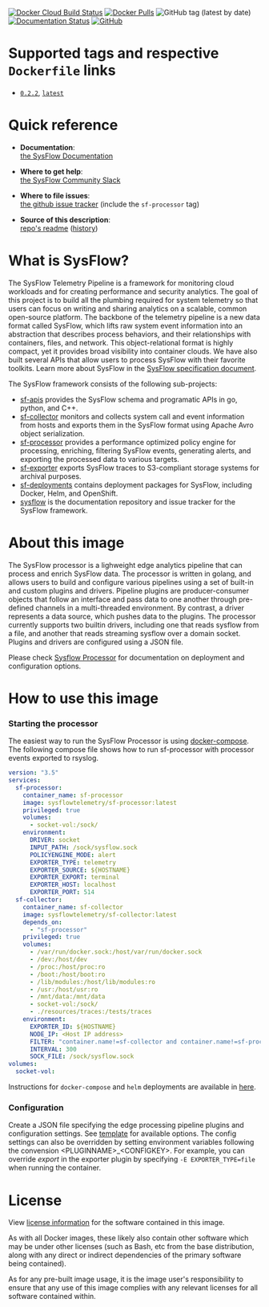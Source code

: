 [![Docker Cloud Build Status](https://img.shields.io/docker/cloud/build/sysflowtelemetry/sf-processor)](https://hub.docker.com/r/sysflowtelemetry/sf-processor/builds)
[![Docker Pulls](https://img.shields.io/docker/pulls/sysflowtelemetry/sf-processor)](https://hub.docker.com/r/sysflowtelemetry/sf-processor)
![GitHub tag (latest by date)](https://img.shields.io/github/v/tag/sysflow-telemetry/sf-processor)
[![Documentation Status](https://readthedocs.org/projects/sysflow/badge/?version=latest)](https://sysflow.readthedocs.io/en/latest/?badge=latest)
[![GitHub](https://img.shields.io/github/license/sysflow-telemetry/sf-processor)](https://github.com/sysflow-telemetry/sf-processor/blob/master/LICENSE.md)

# Supported tags and respective `Dockerfile` links

-	[`0.2.2`](https://github.com/sysflow-telemetry/sf-processor/blob/0.2.2/Dockerfile), [`latest`](https://github.com/sysflow-telemetry/sf-processor/blob/master/Dockerfile)

# Quick reference

-	**Documentation**:  
	[the SysFlow Documentation](https://sysflow.readthedocs.io)
  
-	**Where to get help**:  
	[the SysFlow Community Slack](https://join.slack.com/t/sysflow-telemetry/shared_invite/enQtODA5OTA3NjE0MTAzLTlkMGJlZDQzYTc3MzhjMzUwNDExNmYyNWY0NWIwODNjYmRhYWEwNGU0ZmFkNGQ2NzVmYjYxMWFjYTM1MzA5YWQ)

-	**Where to file issues**:  
	[the github issue tracker](https://github.com/sysflow-telemetry/sysflow/issues) (include the `sf-processor` tag)

-	**Source of this description**:  
	[repo's readme](https://github.com/sysflow-telemetry/sf-processor/edit/master/README.md) ([history](https://github.com/sysflow-telemetry/sf-processor/commits/master))

# What is SysFlow?

The SysFlow Telemetry Pipeline is a framework for monitoring cloud workloads and for creating performance and security analytics. The goal of this project is to build all the plumbing required for system telemetry so that users can focus on writing and sharing analytics on a scalable, common open-source platform. The backbone of the telemetry pipeline is a new data format called SysFlow, which lifts raw system event information into an abstraction that describes process behaviors, and their relationships with containers, files, and network. This object-relational format is highly compact, yet it provides broad visibility into container clouds. We have also built several APIs that allow users to process SysFlow with their favorite toolkits. Learn more about SysFlow in the [SysFlow specification document](https://sysflow.readthedocs.io/en/latest/spec.html).

The SysFlow framework consists of the following sub-projects:

- [sf-apis](https://github.com/sysflow-telemetry/sf-apis) provides the SysFlow schema and programatic APIs in go, python, and C++.
- [sf-collector](https://github.com/sysflow-telemetry/sf-collector) monitors and collects system call and event information from hosts and exports them in the SysFlow format using Apache Avro object serialization.
- [sf-processor](https://github.com/sysflow-telemetry/sf-processor) provides a performance optimized policy engine for processing, enriching, filtering SysFlow events, generating alerts, and exporting the processed data to various targets.
- [sf-exporter](https://github.com/sysflow-telemetry/sf-exporter) exports SysFlow traces to S3-compliant storage systems for archival purposes.
- [sf-deployments](https://github.com/sysflow-telemetry/sf-deployments) contains deployment packages for SysFlow, including Docker, Helm, and OpenShift.
- [sysflow](https://github.com/sysflow-telemetry/sysflow) is the documentation repository and issue tracker for the SysFlow framework.

# About this image

The SysFlow processor is a lighweight edge analytics pipeline that can process and enrich SysFlow data. The processor is written in golang, and allows users to build and configure various pipelines using a set of built-in and custom plugins and drivers. Pipeline plugins are producer-consumer objects that follow an interface and pass data to one another through pre-defined channels in a multi-threaded environment. By contrast, a driver represents a data source, which pushes data to the plugins. The processor currently supports two builtin drivers, including one that reads sysflow from a file, and another that reads streaming sysflow over a domain socket. Plugins and drivers are configured using a JSON file.  

Please check [Sysflow Processor](https://sysflow.readthedocs.io/en/latest/processor.html) for documentation on deployment and configuration options.

# How to use this image

### Starting the processor
The easiest way to run the SysFlow Processor is using [docker-compose](https://github.com/sysflow-telemetry/sf-processor/edit/master/docker-compose.yml). The following compose file shows how to run sf-processor with processor events exported to rsyslog.

```yaml
version: "3.5"
services:
  sf-processor:
    container_name: sf-processor
    image: sysflowtelemetry/sf-processor:latest
    privileged: true
    volumes:
      - socket-vol:/sock/
    environment:
      DRIVER: socket
      INPUT_PATH: /sock/sysflow.sock
      POLICYENGINE_MODE: alert
      EXPORTER_TYPE: telemetry
      EXPORTER_SOURCE: ${HOSTNAME}
      EXPORTER_EXPORT: terminal
      EXPORTER_HOST: localhost
      EXPORTER_PORT: 514
  sf-collector:
    container_name: sf-collector
    image: sysflowtelemetry/sf-collector:latest
    depends_on:
      - "sf-processor"
    privileged: true
    volumes:
      - /var/run/docker.sock:/host/var/run/docker.sock 
      - /dev:/host/dev 
      - /proc:/host/proc:ro 
      - /boot:/host/boot:ro 
      - /lib/modules:/host/lib/modules:ro 
      - /usr:/host/usr:ro
      - /mnt/data:/mnt/data
      - socket-vol:/sock/
      - ./resources/traces:/tests/traces
    environment:
      EXPORTER_ID: ${HOSTNAME}
      NODE_IP: <Host IP address>
      FILTER: "container.name!=sf-collector and container.name!=sf-processor" 
      INTERVAL: 300 
      SOCK_FILE: /sock/sysflow.sock
volumes:
  socket-vol:
```

Instructions for `docker-compose` and `helm` deployments are available in [here](https://sysflow.readthedocs.io/en/latest/deploy.html).

### Configuration

Create a JSON file specifying the edge processing pipeline plugins and configuration settings.
See [template](https://github.com/sysflow-telemetry/sf-processor/blob/master/driver/pipeline.template.json) for available options. The config settings can also be overridden by setting environment variables following the convension \<PLUGINNAME\>\_\<CONFIGKEY\>. For example, you can override _export_ in the exporter plugin by specifying ```-E EXPORTER_TYPE=file``` when running the container.

# License

View [license information](https://github.com/sysflow-telemetry/sf-exporter/blob/master/LICENSE.md) for the software contained in this image.

As with all Docker images, these likely also contain other software which may be under other licenses (such as Bash, etc from the base distribution, along with any direct or indirect dependencies of the primary software being contained).

As for any pre-built image usage, it is the image user's responsibility to ensure that any use of this image complies with any relevant licenses for all software contained within.
